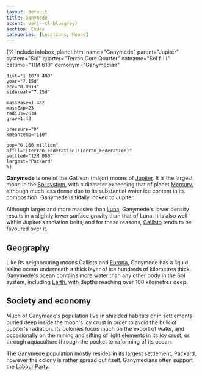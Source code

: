 ```yaml
---
layout: default
title: Ganymede
accent: var(--cl-bluegrey)
section: Codex
categories: [Locations, Moons]
---
```

{% include infobox_planet.html
    name="Ganymede"
    parent="Jupiter"
    system="Sol"
    quarter="Terran Core Quarter"
    catname="Sol f-III"
    cattime="11M 610"
    demonym="Ganymedian"

    dist="1 1070 400" 
    year="7.15d"
    ecc="0.0013"
    sidereal="7.15d"

    massBase=1.482
    massExp=23 
    radius=2634
    grav=1.43

    pressure="0"
    kmeantemp="110"

    pop="6.166 million"
    affil="[Terran Federation](Terran_Federation)"
    settled="12M 080"
    largest="Packard"
    %}

**Ganymede** is one of the Galilean (major) moons of [Jupiter](Jupiter). It is the largest moon in the
[Sol system](Solar_system), with a diameter exceeding that of planet [Mercury](Mercury), although much
less dense due to its substantial water ice content in its composition. Ganymede is tidally locked
to Jupiter.

Although larger and more massive than [Luna](Luna), Ganymede's lower density results in a slightly
lower surface gravity than that of Luna. It is also well within Jupiter's radiation belts, and for
these reasons, [Callisto](Callisto) tends to be favoured over it.

## Geography
Like its neighbouring moons Callisto and [Europa](Europa), Ganymede has a liquid saline ocean underneath
a thick layer of ice hundreds of kilometres thick. Ganymede's ocean contains more water than any other
body in the Sol system, including [Earth](Earth), with depths reaching over 100 kilometres deep.

## Society and economy
Much of Ganymede's population live in shielded habitats or in settlements buried deep inside the
moon's icy crust in order to avoid the bulk of Jupiter's radiation. Its colonies focus much on the
export of water, and occasionally on the mining and sifting of light elements in its icy crust,
or through aquaculture through the pocket terraforming of its ocean.

The Ganymede population mostly resides in its largest settlement, Packard, however the colony is
rather spread out itself. Ganymedians often support the [Labour Party](Labour_Party).
